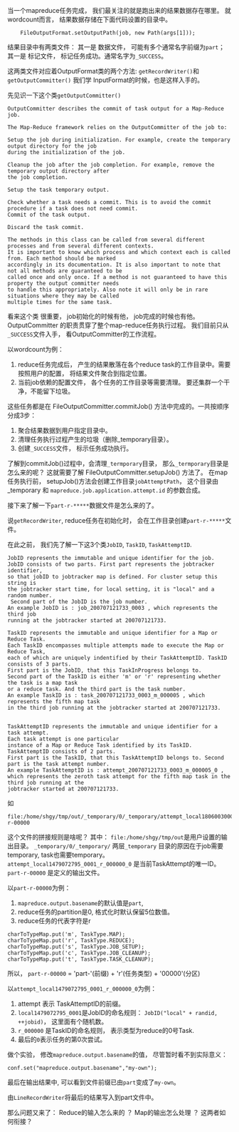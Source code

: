 当一个mapreduce任务完成， 我们最关注的就是跑出来的结果数据存在哪里。
就wordcount而言， 结果数据存储在下面代码设置的目录中。
``` 
    FileOutputFormat.setOutputPath(job, new Path(args[1]));
```

结果目录中有两类文件：
其一是 数据文件， 可能有多个通常名字前缀为`part`； 
其一是 标记文件， 标记任务成功。通常名字为`_SUCCESS`。

这两类文件对应着OutputFormat类的两个方法: `getRecordWriter()`和`getOutputCommitter()`
我们学 InputFormat的时候，也是这样入手的。


先见识一下这个类`getOutputCommitter()`
``` 
OutputCommitter describes the commit of task output for a Map-Reduce job.

The Map-Reduce framework relies on the OutputCommitter of the job to:

Setup the job during initialization. For example, create the temporary output directory for the job 
during the initialization of the job.

Cleanup the job after the job completion. For example, remove the temporary output directory after 
the job completion.

Setup the task temporary output.

Check whether a task needs a commit. This is to avoid the commit procedure if a task does not need commit.
Commit of the task output.

Discard the task commit.

The methods in this class can be called from several different processes and from several different contexts.
It is important to know which process and which context each is called from. Each method should be marked
accordingly in its documentation. It is also important to note that not all methods are guaranteed to be 
called once and only once. If a method is not guaranteed to have this property the output committer needs 
to handle this appropriately. Also note it will only be in rare situations where they may be called 
multiple times for the same task.
```
看来这个类 很重要， job初始化的时候有他， job完成的时候也有他。OutputCommitter 的职责贯穿了整个map-reduce任务执行过程。
我们目前只从`_SUCCESS`文件入手， 看OutputCommitter的工作流程。

以wordcount为例：

1. reduce任务完成后， 产生的结果散落在各个reduce task的工作目录中。需要按照用户的配置， 将结果文件聚合到指定位置。
2. 当前job依赖的配置文件， 各个任务的工作目录等需要清理。 要还集群一个干净，不能留下垃圾。

这些任务都是在 FileOutputCommitter.commitJob() 方法中完成的。一共按顺序分成3步：
1. 聚合结果数据到用户指定目录中。
2. 清理任务执行过程产生的垃圾（删除_temporary目录）。
3. 创建`_SUCCESS`文件， 标示任务成功执行。

了解到commitJob()过程中，会清理`_termporary`目录， 那么`_termporary`目录是怎么来的呢？ 
这就需要了解 FileOutputCommitter.setupJob() 方法了。
在map 任务执行前， setupJob()方法会创建工作目录`jobAttemptPath`， 
这个目录由 _temporary 和 `mapreduce.job.application.attempt.id` 的参数合成。


接下来了解一下`part-r-*****`数据文件是怎么来的了。
 
说`getRecordWriter`, reduce任务在初始化时， 会在工作目录创建`part-r-*****`文件。

在此之前， 我们先了解一下这3个类`JobID`, `TaskID`, `TaskAttemptID`.
```
JobID represents the immutable and unique identifier for the job. 
JobID consists of two parts. First part represents the jobtracker identifier, 
so that jobID to jobtracker map is defined. For cluster setup this string is 
the jobtracker start time, for local setting, it is "local" and a random number.
 Second part of the JobID is the job number. 
An example JobID is : job_200707121733_0003 , which represents the third job 
running at the jobtracker started at 200707121733.

TaskID represents the immutable and unique identifier for a Map or Reduce Task. 
Each TaskID encompasses multiple attempts made to execute the Map or Reduce Task, 
each of which are uniquely indentified by their TaskAttemptID. TaskID consists of 3 parts. 
First part is the JobID, that this TaskInProgress belongs to. 
Second part of the TaskID is either 'm' or 'r' representing whether the task is a map task 
or a reduce task. And the third part is the task number. 
An example TaskID is : task_200707121733_0003_m_000005 , which represents the fifth map task 
in the third job running at the jobtracker started at 200707121733.


TaskAttemptID represents the immutable and unique identifier for a task attempt. 
Each task attempt is one particular 
instance of a Map or Reduce Task identified by its TaskID. TaskAttemptID consists of 2 parts. 
First part is the TaskID, that this TaskAttemptID belongs to. Second part is the task attempt number. 
An example TaskAttemptID is : attempt_200707121733_0003_m_000005_0 , 
which represents the zeroth task attempt for the fifth map task in the third job running at the 
jobtracker started at 200707121733.
```

如
```
file:/home/shgy/tmp/out/_temporary/0/_temporary/attempt_local1806003000_0001_r_000000_0/part-r-00000
```
这个文件的拼接规则是啥呢？ 
其中：
`file:/home/shgy/tmp/out`是用户设置的输出目录。
`_temporary/0/_temporary/` 两层`_temporary` 目录的原因在于job需要temporary, task也需要temporary。
`attempt_local1479072795_0001_r_000000_0` 是当前TaskAttempt的唯一ID。
`part-r-00000` 是定义的输出文件。 

以`part-r-00000`为例：
1. `mapreduce.output.basename`的默认值是`part`,
2. reduce任务的partition是0, 格式化时默认保留5位数值。
3. reduce任务的代表字符是r
``` 
charToTypeMap.put('m', TaskType.MAP);
charToTypeMap.put('r', TaskType.REDUCE);
charToTypeMap.put('s', TaskType.JOB_SETUP);
charToTypeMap.put('c', TaskType.JOB_CLEANUP);
charToTypeMap.put('t', TaskType.TASK_CLEANUP);
```
所以， `part-r-00000` = 'part-'(前缀) + 'r'(任务类型) + '00000'(分区)

以`attempt_local1479072795_0001_r_000000_0`为例：
1. attempt 表示 TaskAttemptID的前缀。
2. `local1479072795_0001`是JobID的命名规则： `JobID("local" + randid, ++jobid)`， 这里面有个随机数。
3. `r_000000` 是TaskID的命名规则， 表示类型为reduce的0号Task.
4. 最后的`0`表示任务的第0次尝试。


做个实验， 修改`mapreduce.output.basename`的值， 尽管暂时看不到实际意义：
```
conf.set("mapreduce.output.basename","my-own");
```
最后在输出结果中, 可以看到文件前缀已由`part`变成了`my-own`。

由`LineRecordWriter`将最后的结果写入到part文件中。

那么问题又来了：
Reduce的输入怎么来的 ？
Map的输出怎么处理 ？
这两者如何衔接？